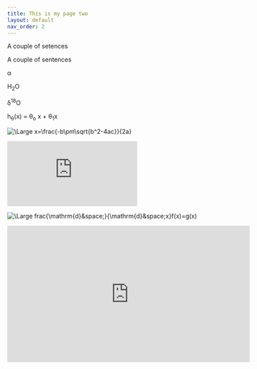 ```yaml
---
title: This is my page two
layout: default
nav_order: 2
---
```


A couple of setences

A couple of sentences

&alpha;

H<sub>2</sub>O

&delta;<sup>18</sup>O

h<sub>&theta;</sub>(x) = &theta;<sub>o</sub> x + &theta;<sub>1</sub>x

![\Large x=\frac{-b\pm\sqrt{b^2-4ac}}{2a}](https://latex.codecogs.com/svg.latex?\Large&space;x=\frac{-b\pm\sqrt{b^2-4ac}}{2a})

![\Large x=\frac{-b\pm\sqrt{b^2-4ac}}{2a}](https://latex.codecogs.com/svg.latex?x%3D%5Cfrac%7B-b%5Cpm%5Csqrt%7Bb%5E2-4ac%7D%7D%7B2a%7D)

![\Large frac{\mathrm{d}&space;}{\mathrm{d}&space;x}f(x)=g(x)](https://latex.codecogs.com/svg.image?\frac{\mathrm{d}&space;}{\mathrm{d}&space;x}f(x)=g(x))

<iframe width="560" height="315" src="https://www.youtube.com/embed/saGYMhApaH8" title="YouTube video player" frameborder="0" allow="accelerometer; autoplay; clipboard-write; encrypted-media; gyroscope; picture-in-picture" allowfullscreen></iframe>
